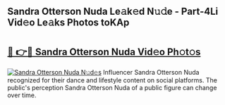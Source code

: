 ## Sandra Otterson Nuda Le𝚊k𝚎d N𝚞𝚍e - Part-4Li Vid𝚎o Le𝚊ks Photos toKAp

# <h2><a href="http://fbee6u.evod.top/?m=Sandra+Otterson+Nuda">🔗 👉🔴 Sandra Otterson Nuda Vid𝚎o Ph𝚘t𝚘s</a></h2>

[![Sandra Otterson Nuda N𝚞d𝚎s](https://i.imgur.com/8V9OHl7.gif)](http://fbee6u.evod.top/?m=Sandra+Otterson+Nuda)
Influencer Sandra Otterson Nuda recognized for their dance and lifestyle content on social platforms. The public's perception Sandra Otterson Nuda of a public figure can change over time. 
